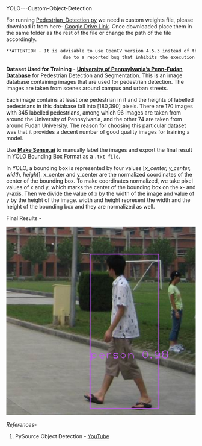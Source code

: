 ##
YOLO---Custom-Object-Detection

For running [Pedestrian_Detection.py](https://github.com/souvik0306/YOLO---Custom-Object-Detection/blob/main/Pedestrian_Detection.py) we need a custom weights file, please download it from here- [Google Drive Link](https://drive.google.com/file/d/1HTlwv4sklFxbRjeLUSE6tyk11Id1mxCh/view?usp=sharing). 
Once downloaded place them in the same folder as the rest of the file or change the path of the file accordingly.

```bash
**ATTENTION - It is advisable to use OpenCV version 4.5.3 instead of the latest 4.5.4 
                     due to a reported bug that inhibits the execution of the script.**
```
**Dataset Used for Training** - [**University of Pennsylvania’s Penn-Fudan Database**](https://www.cis.upenn.edu/~jshi/ped_html/) for Pedestrian Detection and Segmentation. 
This is an image database containing images that are used for pedestrian detection. 
The images are taken from scenes around campus and urban streets.

Each image contains at least one pedestrian in it and the heights of labelled pedestrians in this database fall into [180,390] pixels.
There are 170 images with 345 labelled pedestrians,
among which 96 images are taken from around the University of Pennsylvania, and the other 74 are taken from around Fudan University. The reason for choosing this particular 
dataset was that it provides a decent number of good quality images for training a model.

Use [**Make Sense.ai**](https://www.makesense.ai/) to manually label the images and export the final result in YOLO Bounding Box Format as a `.txt file`. 

In YOLO, a bounding box is represented by four values [*x_center, y_center, width, height*]. x_center and y_center are the normalized coordinates of the center of the bounding box. To make coordinates normalized, we take pixel values of x and y, which marks the center of the bounding box on the x- and y-axis. Then we divide the value of x by the width of the image and value of y by the height of the image. 
width and height represent the width and the height of the bounding box and they are normalized as well. 

Final Results - 

<img src="https://github.com/souvik0306/YOLO---Custom-Object-Detection/blob/main/Result_2.jpg" width="650" height="500">

*References*-
1. PySource Object Detection - [YouTube](https://www.youtube.com/watch?v=_FNfRtXEbr4&ab_channel=Pysource)
